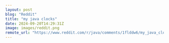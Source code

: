 ```yaml
---
layout: post
blog: "Reddit"
title: "my java clocks"
date: 2024-09-20T14:29:31Z
image: images/reddit.png
remote_url: "https://www.reddit.com/r/java/comments/1flddw6/my_java_clocks/"
---
```

